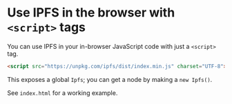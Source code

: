 # Use IPFS in the browser with `<script>` tags

You can use IPFS in your in-browser JavaScript code with just a `<script>` tag.

```html
<script src="https://unpkg.com/ipfs/dist/index.min.js" charset="UTF-8"></script>
```

This exposes a global `Ipfs`; you can get a node by making a `new Ipfs()`.

See `index.html` for a working example.
